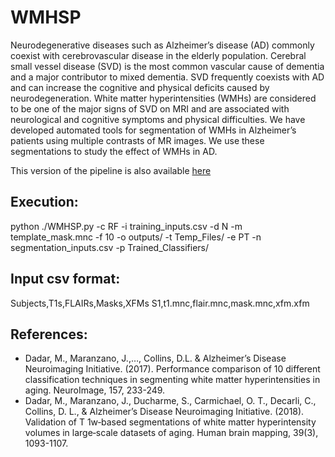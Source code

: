# WMHSP

Neurodegenerative diseases such as Alzheimer’s disease (AD) commonly coexist with cerebrovascular disease in the elderly population. Cerebral small vessel disease (SVD) is the most common vascular cause of dementia and a major contributor to mixed dementia. SVD frequently coexists with AD and can increase the cognitive and physical deficits caused by neurodegeneration. White matter hyperintensities (WMHs) are considered to be one of the major signs of SVD on MRI and are associated with neurological and cognitive symptoms and physical difficulties. We have developed automated tools for segmentation of WMHs in Alzheimer’s patients using multiple contrasts of MR images. We use these segmentations to study the effect of WMHs in AD.

This version of the pipeline is also available [here](https://nist.mni.mcgill.ca/white-matter-hyperintensities/)

## Execution:

python ./WMHSP.py -c RF -i training_inputs.csv -d N -m template_mask.mnc -f 10 -o outputs/ -t Temp_Files/ -e PT -n segmentation_inputs.csv -p Trained_Classifiers/

## Input csv format:
Subjects,T1s,FLAIRs,Masks,XFMs 
S1,t1.mnc,flair.mnc,mask.mnc,xfm.xfm

## References: 

- Dadar, M., Maranzano, J.,…, Collins, D.L. & Alzheimer’s Disease Neuroimaging Initiative. (2017). Performance comparison of 10 different classification techniques in segmenting white matter hyperintensities in aging. NeuroImage, 157, 233-249.
- Dadar, M., Maranzano, J., Ducharme, S., Carmichael, O. T., Decarli, C., Collins, D. L., & Alzheimer’s Disease Neuroimaging Initiative. (2018). Validation of T 1w‐based segmentations of white matter hyperintensity volumes in large‐scale datasets of aging. Human brain mapping, 39(3), 1093-1107.
 
